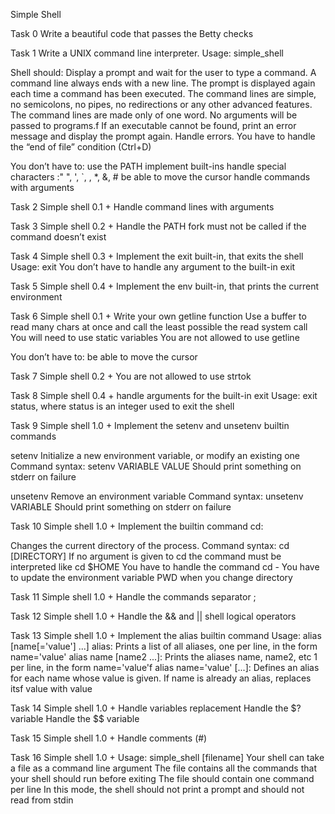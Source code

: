 Simple Shell

Task 0
Write a beautiful code that passes the Betty checks

Task 1
Write a UNIX command line interpreter.
Usage: simple_shell

Shell should:
Display a prompt and wait for the user to type a command. A command line always
ends with a new line.
The prompt is displayed again each time a command has been executed.
The command lines are simple, no semicolons, no pipes, no redirections or any
other advanced features.
The command lines are made only of one word. No arguments will be passed to
programs.f
If an executable cannot be found, print an error message and display the prompt
again.
Handle errors.
You have to handle the “end of file” condition (Ctrl+D)

You don’t have to:
use the PATH
implement built-ins
handle special characters :" ", ', `, \, *, &, #
be able to move the cursor
handle commands with arguments

Task 2
Simple shell 0.1 +
Handle command lines with arguments

Task 3
Simple shell 0.2 +
Handle the PATH
fork must not be called if the command doesn’t exist

Task 4
Simple shell 0.3 +
Implement the exit built-in, that exits the shell
Usage: exit
You don’t have to handle any argument to the built-in exit

Task 5
Simple shell 0.4 +
Implement the env built-in, that prints the current environment

Task 6
Simple shell 0.1 +
Write your own getline function
Use a buffer to read many chars at once and call the least possible the read
system call
You will need to use static variables
You are not allowed to use getline

You don’t have to:
be able to move the cursor

Task 7
Simple shell 0.2 +
You are not allowed to use strtok

Task 8
Simple shell 0.4 +
handle arguments for the built-in exit
Usage: exit status, where status is an integer used to exit the shell

Task 9
Simple shell 1.0 +
Implement the setenv and unsetenv builtin commands

setenv
Initialize a new environment variable, or modify an existing one
Command syntax: setenv VARIABLE VALUE
Should print something on stderr on failure

unsetenv
Remove an environment variable
Command syntax: unsetenv VARIABLE
Should print something on stderr on failure

Task 10
Simple shell 1.0 +
Implement the builtin command cd:

Changes the current directory of the process.
Command syntax: cd [DIRECTORY]
If no argument is given to cd the command must be interpreted like cd $HOME
You have to handle the command cd -
You have to update the environment variable PWD when you change directory

Task 11
Simple shell 1.0 +
Handle the commands separator ;

Task 12
Simple shell 1.0 +
Handle the && and || shell logical operators

Task 13
Simple shell 1.0 +
Implement the alias builtin command
Usage: alias [name[='value'] ...]
alias: Prints a list of all aliases, one per line, in the form name='value'
alias name [name2 ...]: Prints the aliases name, name2, etc 1 per line, in the
form name='value'f
alias name='value' [...]: Defines an alias for each name whose value is given.
If name is already an alias, replaces itsf value with value

Task 14
Simple shell 1.0 +
Handle variables replacement
Handle the $? variable
Handle the $$ variable

Task 15
Simple shell 1.0 +
Handle comments (#)

Task 16
Simple shell 1.0 +
Usage: simple_shell [filename]
Your shell can take a file as a command line argument
The file contains all the commands that your shell should run before exiting
The file should contain one command per line
In this mode, the shell should not print a prompt and should not read from stdin
